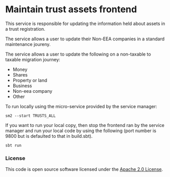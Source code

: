 # Maintain trust assets frontend

This service is responsible for updating the information held about assets in a trust registration.

The service allows a user to update their Non-EEA companies in a standard maintenance joureny.

The service allows a user to update the following on a non-taxable to taxable migration journey:
- Money
- Shares
- Property or land
- Business
- Non-eea company
- Other

To run locally using the micro-service provided by the service manager:

```
sm2 --start TRUSTS_ALL
```

If you want to run your local copy, then stop the frontend ran by the service manager and run your local code by using the following (port number is 9800 but is defaulted to that in build.sbt).

```
sbt run
```

### License

This code is open source software licensed under the [Apache 2.0 License]("http://www.apache.org/licenses/LICENSE-2.0.html").
